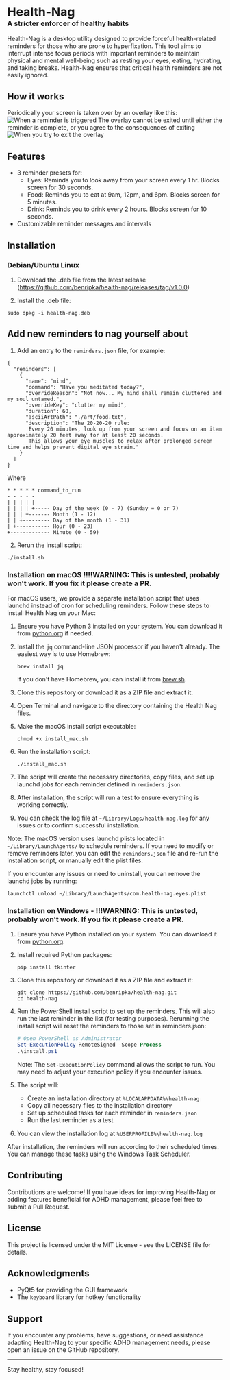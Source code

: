 <div>
<h1 style="border-bottom: none; margin-bottom: 0;">Health-Nag</h1>
<h3 style="border-bottom: none; margin-top: 0;">A stricter enforcer of healthy habits</h3>
</div>
Health-Nag is a desktop utility designed to provide forceful health-related reminders for those who are prone to hyperfixation. This tool aims to interrupt intense focus periods with important reminders to maintain physical and mental well-being such as resting your eyes, eating, hydrating, and taking breaks. Health-Nag ensures that critical health reminders are not easily ignored.

## How it works
Periodically your screen is taken over by an overlay like this:
![When a reminder is triggered](<docs/Screenshot from 2024-10-02 10-42-53.png>)
The overlay cannot be exited until either the reminder is complete, or you agree to the consequences of exiting
![When you try to exit the overlay](<docs/Screenshot from 2024-10-02 10-42-58.png>)
## Features
- 3 reminder presets for:
   - Eyes: Reminds you to look away from your screen every 1 hr. Blocks screen for 30 seconds.
   - Food: Reminds you to eat at 9am, 12pm, and 6pm. Blocks screen for 5 minutes.
   - Drink: Reminds you to drink every 2 hours. Blocks screen for 10 seconds.
- Customizable reminder messages and intervals

## Installation 

### Debian/Ubuntu Linux


1. Download the .deb file from the latest release (https://github.com/benripka/health-nag/releases/tag/v1.0.0)

2. Install the .deb file:
```
sudo dpkg -i health-nag.deb
```

## Add new reminders to nag yourself about

1. Add an entry to the `reminders.json` file, for example:

```
{
  "reminders": [
    {
      "name": "mind",
      "command": "Have you meditated today?",
      "overrideReason": "Not now... My mind shall remain cluttered and my soul untamed.",
      "overrideKey": "clutter my mind",
      "duration": 60,
      "asciiArtPath": "./art/food.txt",
      "description": "The 20-20-20 rule:
       Every 20 minutes, look up from your screen and focus on an item approximately 20 feet away for at least 20 seconds. 
       This allows your eye muscles to relax after prolonged screen time and helps prevent digital eye strain."
    }
  ]
}
```
Where
```
* * * * * command_to_run
- - - - -
| | | | |
| | | | +----- Day of the week (0 - 7) (Sunday = 0 or 7)
| | | +------- Month (1 - 12)
| | +--------- Day of the month (1 - 31)
| +----------- Hour (0 - 23)
+------------- Minute (0 - 59)
```

2. Rerun the install script:
```
./install.sh
```

### Installation on macOS !!!!WARNING: This is untested, probably won't work. If you fix it please create a PR.

For macOS users, we provide a separate installation script that uses launchd instead of cron for scheduling reminders. Follow these steps to install Health Nag on your Mac:

1. Ensure you have Python 3 installed on your system. You can download it from [python.org](https://www.python.org/downloads/mac-osx/) if needed.

2. Install the `jq` command-line JSON processor if you haven't already. The easiest way is to use Homebrew:
   ```
   brew install jq
   ```
   If you don't have Homebrew, you can install it from [brew.sh](https://brew.sh/).

3. Clone this repository or download it as a ZIP file and extract it.

4. Open Terminal and navigate to the directory containing the Health Nag files.

5. Make the macOS install script executable:
   ```
   chmod +x install_mac.sh
   ```

6. Run the installation script:
   ```
   ./install_mac.sh
   ```

7. The script will create the necessary directories, copy files, and set up launchd jobs for each reminder defined in `reminders.json`.

8. After installation, the script will run a test to ensure everything is working correctly.

9. You can check the log file at `~/Library/Logs/health-nag.log` for any issues or to confirm successful installation.

Note: The macOS version uses launchd plists located in `~/Library/LaunchAgents/` to schedule reminders. If you need to modify or remove reminders later, you can edit the `reminders.json` file and re-run the installation script, or manually edit the plist files.

If you encounter any issues or need to uninstall, you can remove the launchd jobs by running:
```
launchctl unload ~/Library/LaunchAgents/com.health-nag.eyes.plist
```

### Installation on Windows - !!!WARNING: This is untested, probably won't work. If you fix it please create a PR.

1. Ensure you have Python installed on your system. You can download it from [python.org](https://www.python.org/downloads/).

2. Install required Python packages:
   ```
   pip install tkinter
   ```

3. Clone this repository or download it as a ZIP file and extract it:
   ```
   git clone https://github.com/benripka/health-nag.git
   cd health-nag
   ```

4. Run the PowerShell install script to set up the reminders. This will also run the last reminder in the list (for testing purposes). Rerunning the install script will reset the reminders to those set in reminders.json:
   ```powershell
   # Open PowerShell as Administrator
   Set-ExecutionPolicy RemoteSigned -Scope Process
   .\install.ps1
   ```

   Note: The `Set-ExecutionPolicy` command allows the script to run. You may need to adjust your execution policy if you encounter issues.

5. The script will:
   - Create an installation directory at `%LOCALAPPDATA%\health-nag`
   - Copy all necessary files to the installation directory
   - Set up scheduled tasks for each reminder in `reminders.json`
   - Run the last reminder as a test

6. You can view the installation log at `%USERPROFILE%\health-nag.log`

After installation, the reminders will run according to their scheduled times. You can manage these tasks using the Windows Task Scheduler.

## Contributing

Contributions are welcome! If you have ideas for improving Health-Nag or adding features beneficial for ADHD management, please feel free to submit a Pull Request.

## License

This project is licensed under the MIT License - see the LICENSE file for details.

## Acknowledgments

- PyQt5 for providing the GUI framework
- The `keyboard` library for hotkey functionality

## Support

If you encounter any problems, have suggestions, or need assistance adapting Health-Nag to your specific ADHD management needs, please open an issue on the GitHub repository.

---

Stay healthy, stay focused!
